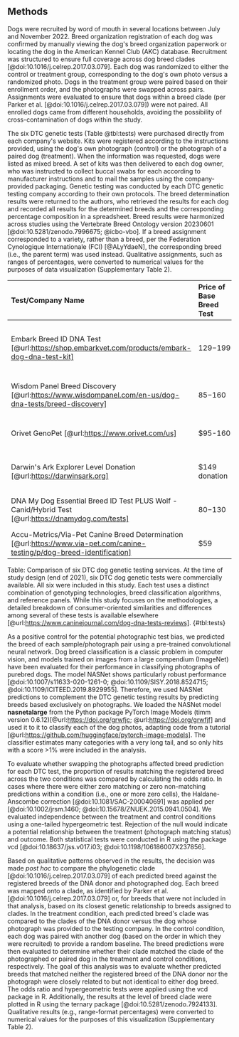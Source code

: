 ## Methods

Dogs were recruited by word of mouth in several locations between July and November 2022.
Breed organization registration of each dog was confirmed by manually viewing the dog's breed organization paperwork or locating the dog in the American Kennel Club (AKC) database.
Recruitment was structured to ensure full coverage across dog breed clades [@doi:10.1016/j.celrep.2017.03.079].
Each dog was randomized to either the control or treatment group, corresponding to the dog's own photo versus a randomized photo.
Dogs in the treatment group were paired based on their enrollment order, and the photographs were swapped across pairs.
Assignments were evaluated to ensure that dogs within a breed clade (per Parker et al. [@doi:10.1016/j.celrep.2017.03.079]) were not paired.
All enrolled dogs came from different households, avoiding the possibility of cross-contamination of dogs within the study.

The six DTC genetic tests (Table @tbl:tests) were purchased directly from each company's website.
Kits were registered according to the instructions provided, using the dog's own photograph (control) or the photograph of a paired dog (treatment).
When the information was requested, dogs were listed as mixed breed.
A set of kits was then delivered to each dog owner, who was instructed to collect buccal swabs for each according to manufacturer instructions and to mail the samples using the company-provided packaging.
Genetic testing was conducted by each DTC genetic testing company according to their own protocols.
The breed determination results were returned to the authors, who retrieved the results for each dog and recorded all results for the determined breeds and the corresponding percentage composition in a spreadsheet.
Breed results were harmonized across studies using the Vertebrate Breed Ontology version 20230601 [@doi:10.5281/zenodo.7996675; @icbo-vbo].
If a breed assignment corresponded to a variety, rather than a breed, per the Federation Cynologique Internationale (FCI) [@ALyYdaeN], the corresponding breed (i.e., the parent term) was used instead.
Qualitative assignments, such as ranges of percentages, were converted to numerical values for the purposes of data visualization (Supplementary Table 2).

| Test/Company Name                                                                                                       | Price of Base Breed Test   | Markers Used                                                                                                                                                   | Reference Panel                                                                                                                                       | Ancestry Assignment Algorithm           |
|:------------------------------------------------------------------------------------------------------------------------|:---------------------------|:---------------------------------------------------------------------------------------------------------------------------------------------------------------|:------------------------------------------------------------------------------------------------------------------------------------------------------|:----------------------------------------|
| Embark Breed ID DNA Test [@url:https://shop.embarkvet.com/products/embark-dog-dna-test-kit]                              | $129-$199                  | 200,000+ SNPs, custom chip [@1CDZjpw5n; @doi:10.1371/journal.pgen.1008003] including all markers (173k) on the Illumina CanineHD platform [@1CDZjpw5n; @doi:10.1371/journal.pgen.1008003] | 350+ breeds [@doi:10.1534/g3.118.200836]                                                                                                              | Not specified                           |
| Wisdom Panel Breed Discovery [@url:https://www.wisdompanel.com/en-us/dog-dna-tests/breed-discovery]                      | $85-$160                   | SNPs, number not specified, custom-designed Illumina Infinium XT microarray [@doi:10.1371/journal.pgen.1010651]                                                       | 350+ breeds, 21,000+ samples [@doi:10.1371/journal.pgen.1010651; @url:https://www.wisdompanel.com/en-us/our-science] | BCSYS [@doi:10.1371/journal.pgen.1010651]      |
| Orivet GenoPet [@url:https://www.orivet.com/us]                                                                          | $95-160                    | SNPs, number not specified [@url:https://www.orivet.com/store/canine-mixed-breed-screen/geno-pet-dog-breed-identification-test]                                 | 15,000 samples from 350+ breeds [@orivet-breeds]                                | Not specified                           |
| Darwin's Ark Explorer Level Donation [@url:https://darwinsark.org]                                                       | $149 donation              | Call 9M SNPs from whole-genome sequencing, use 688K for breed classification [@url:https://darwinsark.org/faqs]                                                 | 101 breeds [@url:https://darwinsark.org/faqs]                                                                                                          | SupportMix [@doi:10.1186/1471-2156-13-49; @doi:10.1126/science.abk0639] |
| DNA My Dog Essential Breed ID Test PLUS Wolf - Canid/Hybrid Test [@url:https://dnamydog.com/tests]                       | $80-$130                   | Copy-number variation, number of markers not specified [@url:https://dnamydog.com/help/help-centre]                                                             | 350+ breeds [@url:https://dnamydog.com/science/breeds-we-test]                                                                                         | Not specified                           |
| Accu-Metrics/Via-Pet Canine Breed Determination [@url:https://www.via-pet.com/canine-testing/p/dog-breed-identification] | $59                        | Not specified                                                                                                                                                  | 340 breeds [@url:https://www.via-pet.com/canine-testing/p/dog-breed-identification]                                                                    | Not specified                           |

Table: Comparison of six DTC dog genetic testing services.
At the time of study design (end of 2021), six DTC dog genetic tests were commercially available.
All six were included in this study.
Each test uses a distinct combination of genotyping technologies, breed classification algorithms, and reference panels.
While this study focuses on the methodologies, a detailed breakdown of consumer-oriented similarities and differences among several of these tests is available elsewhere [@url:https://www.caninejournal.com/dog-dna-tests-reviews].
{#tbl:tests}

As a positive control for the potential photographic test bias, we predicted the breed of each sample/photograph pair using a pre-trained convolutional neural network.
Dog breed classification is a classic problem in computer vision, and models trained on images from a large compendium (ImageNet) have been evaluated for their performance in classifying photographs of purebred dogs.
The model NASNet shows particularly robust performance [@doi:10.1007/s11633-020-1261-0; @doi:10.1109/SISY.2018.8524715; @doi:10.1109/ICITEED.2019.8929955].
Therefore, we used NASNet predictions to complement the DTC genetic testing results by predicting breeds based exclusively on photographs.
We loaded the NASNet model **nasnetalarge** from the Python package PyTorch Image Models (timm version 0.6.12)[@url:https://doi.org/grwfjc; @url:https://doi.org/grwfjf] and used it to it to classify each of the dog photos, adapting code from a tutorial [@url:https://github.com/huggingface/pytorch-image-models].
The classifier estimates many categories with a very long tail, and so only hits with a score >1% were included in the analysis.

To evaluate whether swapping the photographs affected breed prediction for each DTC test, the proportion of results matching the registered breed across the two conditions was compared by calculating the odds ratio.
In cases where there were either zero matching or zero non-matching predictions within a condition (i.e., one or more zero cells), the Haldane-Anscombe correction [@doi:10.1081/SAC-200040691] was applied per [@doi:10.1002/jrsm.1460; @doi:10.15678/ZNUEK.2015.0941.0504].
We evaluated independence between the treatment and control conditions using a one-tailed hypergeometric test.
Rejection of the null would indicate a potential relationship between the treatment (photograph matching status) and outcome.
Both statistical tests were conducted in R using the package vcd [@doi:10.18637/jss.v017.i03; @doi:10.1198/106186007X237856].

Based on qualitative patterns observed in the results, the decision was made *post hoc* to compare the phylogenetic clade [@doi:10.1016/j.celrep.2017.03.079] of each predicted breed against the registered breeds of the DNA donor and photographed dog.
Each breed was mapped onto a clade, as identified by Parker et al. [@doi:10.1016/j.celrep.2017.03.079] or, for breeds that were not included in that analysis, based on its closest genetic relationship to breeds assigned to clades.
In the treatment condition, each predicted breed's clade was compared to the clades of the DNA donor versus the dog whose photograph was provided to the testing company.
In the control condition, each dog was paired with another dog (based on the order in which they were recruited) to provide a random baseline.
The breed predictions were then evaluated to determine whether their clade matched the clade of the photographed or paired dog in the treatment and control conditions, respectively.
The goal of this analysis was to evaluate whether predicted breeds that matched neither the registered breed of the DNA donor nor the photograph were closely related to but not identical to either dog breed.
The odds ratio and hypergeometric tests were applied using the vcd package in R. Additionally, the results at the level of breed clade were plotted in R using the ternary package [@doi:10.5281/zenodo.7924133].
Qualitative results (e.g., range-format percentages) were converted to numerical values for the purposes of this visualization (Supplementary Table 2).

